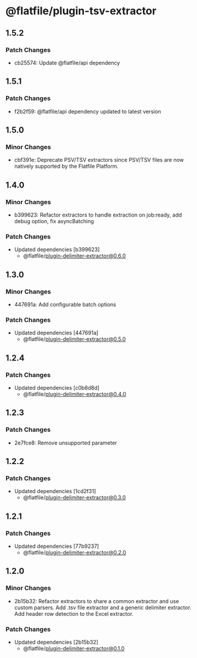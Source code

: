 # @flatfile/plugin-tsv-extractor

## 1.5.2

### Patch Changes

- cb25574: Update @flatfile/api dependency

## 1.5.1

### Patch Changes

- f2b2f59: @flatfile/api dependency updated to latest version

## 1.5.0

### Minor Changes

- cbf391e: Deprecate PSV/TSV extractors since PSV/TSV files are now natively supported by the Flatfile Platform.

## 1.4.0

### Minor Changes

- b399623: Refactor extractors to handle extraction on job:ready, add debug option, fix asyncBatching

### Patch Changes

- Updated dependencies [b399623]
  - @flatfile/plugin-delimiter-extractor@0.6.0

## 1.3.0

### Minor Changes

- 447691a: Add configurable batch options

### Patch Changes

- Updated dependencies [447691a]
  - @flatfile/plugin-delimiter-extractor@0.5.0

## 1.2.4

### Patch Changes

- Updated dependencies [c0b8d8d]
  - @flatfile/plugin-delimiter-extractor@0.4.0

## 1.2.3

### Patch Changes

- 2e7fce8: Remove unsupported parameter

## 1.2.2

### Patch Changes

- Updated dependencies [1cd2f31]
  - @flatfile/plugin-delimiter-extractor@0.3.0

## 1.2.1

### Patch Changes

- Updated dependencies [77b9237]
  - @flatfile/plugin-delimiter-extractor@0.2.0

## 1.2.0

### Minor Changes

- 2b15b32: Refactor extractors to share a common extractor and use custom parsers. Add .tsv file extractor and a generic delimiter extractor. Add header row detection to the Excel extractor.

### Patch Changes

- Updated dependencies [2b15b32]
  - @flatfile/plugin-delimiter-extractor@0.1.0
